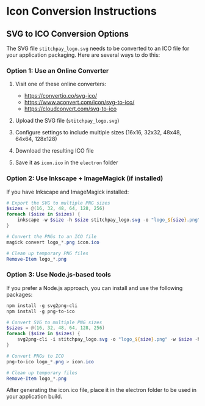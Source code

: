 # Icon Conversion Instructions

## SVG to ICO Conversion Options

The SVG file `stitchpay_logo.svg` needs to be converted to an ICO file for your application packaging. 
Here are several ways to do this:

### Option 1: Use an Online Converter

1. Visit one of these online converters:
   - https://convertio.co/svg-ico/
   - https://www.aconvert.com/icon/svg-to-ico/
   - https://cloudconvert.com/svg-to-ico

2. Upload the SVG file (`stitchpay_logo.svg`)
3. Configure settings to include multiple sizes (16x16, 32x32, 48x48, 64x64, 128x128)
4. Download the resulting ICO file
5. Save it as `icon.ico` in the `electron` folder

### Option 2: Use Inkscape + ImageMagick (if installed)

If you have Inkscape and ImageMagick installed:

```powershell
# Export the SVG to multiple PNG sizes
$sizes = @(16, 32, 48, 64, 128, 256)
foreach ($size in $sizes) {
    inkscape -w $size -h $size stitchpay_logo.svg -o "logo_${size}.png"
}

# Convert the PNGs to an ICO file
magick convert logo_*.png icon.ico

# Clean up temporary PNG files
Remove-Item logo_*.png
```

### Option 3: Use Node.js-based tools

If you prefer a Node.js approach, you can install and use the following packages:

```powershell
npm install -g svg2png-cli
npm install -g png-to-ico

# Convert SVG to multiple PNG sizes
$sizes = @(16, 32, 48, 64, 128, 256)
foreach ($size in $sizes) {
    svg2png-cli -i stitchpay_logo.svg -o "logo_${size}.png" -w $size -h $size
}

# Convert PNGs to ICO
png-to-ico logo_*.png > icon.ico

# Clean up temporary files
Remove-Item logo_*.png
```

After generating the icon.ico file, place it in the electron folder to be used in your application build.
